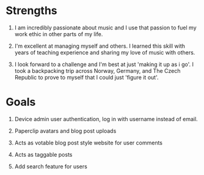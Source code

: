 # Strengths

  1. I am incredibly passionate about music and I use that passion to fuel my work ethic in other parts of my life.

  2. I'm excellent at managing myself and others. I learned this skill with years of teaching experience and sharing my love of music with others.

  3. I look forward to a challenge and I'm best at just 'making it up as i go'. I took a backpacking trip across Norway, Germany, and The Czech Republic to prove to myself that I could just 'figure it out'.

# Goals

  1. Device admin user authentication, log in with username instead of email.

  2. Paperclip avatars and blog post uploads

  3. Acts as votable blog post style website for user comments

  4. Acts as taggable posts

  5. Add search feature for users 
